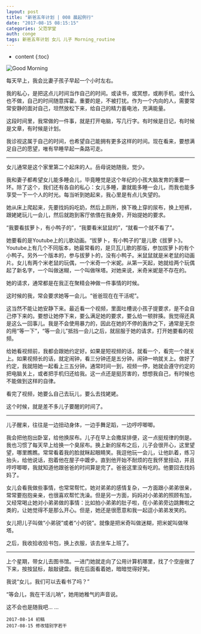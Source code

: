 ```yaml
---
layout: post
title: "新爸五年计划 | 008 晨起例行"
date: "2017-08-15 08:15:15"
categories: 父范学堂
auth: conge
tags: 新爸五年计划 女儿 儿子 Morning_routine
---
```

* content
{:toc}

![Good Morning](/assets/images/父范学堂/118382-9f23a4be772d9a87.jpg)

每天早上，我会比妻子孩子早起一个小时左右。

我的私心，是把这点儿时间当作自己的时间。或读书，或冥想，或刷手机，或什么也不做，自己的时间随意挥霍。重要的是，不被打扰。作为一个内向的人，需要常常安静的面对自己，坦然放松下来，给自己的精力蓄电池，充满能量。

这段时间里，我常做的一件事，就是打开电脑，写几行字。有时候是日记，有时候是文章，有时候是计划。

我诊视这属于自己的时间，也希望自己能拥有更多这样的时间。现在看来，要想满足自己的愿望，唯有早睡早起一条路可走。

----

女儿通常是这个家里第二个起床的人。岳母说她随我，觉少。

我和妻子都希望女儿能多睡会儿，毕竟睡觉是这个年纪的小孩大脑发育的重要一环。除了这个，我们还有各自的私心：女儿多睡，妻就能多睡一会儿，而我也能多享受一下一个人的时光。每当听到她起来，我心里是有点儿失望的。

她从床上爬起来，先要找妈妈吃奶，然后上厕所，换下晚上穿的尿布，换上短裤，跟姥姥玩儿一会儿，然后就跑到客厅依偎在我身旁，开始提她的要求。

“我要看拔萝卜，有小鸭子的”，“我要看米鼠鼠的”，“就看一个就不看了”。

她要看的是Youtube上的儿歌动画。“拔萝卜，有小鸭子的”是儿歌《拔萝卜》。Youtube上有几个不同版本，她最常看的，是贝瓦儿歌的那版，参加拔萝卜的有个小鸭子。另外一个版本的，参与拔萝卜的，没有小鸭子。米鼠鼠就是米老鼠的动画片。女儿有两个米老鼠的玩偶，一个米奇一个米妮。从第一天起，她就给两个玩偶起了新名字，一个叫做迷糊，一个叫做咪塔。对她来说，米奇米妮是不存在的。

她的请求，通常都是在我正在聚精会神做一件事情的时候。

这时候的我，常会要求她等一会儿。“爸爸现在在干活呢”。

这当然不能让她安静下来。最近看一个视频，里面吐槽说小孩子提要求，是不会自己停下来的。要想让她停下来，要么满足她的要求，要么给一顿胖揍。我觉得还真是这么一回事儿。我是不会使用暴力的，因此在她的不停的轰炸之下，通常是无奈的用“等一下”，“等一会儿”抵挡一会儿之后，就屈服于她的请求，打开她要看的视频。

给她看视频前，我都会跟她约定好。如果是短视频的话，就看一个，看完一个就关上。如果视频长的话，就定闹钟，看三分钟还是五分钟。闹钟一响就关上。做好了约定，我就陪她一起看上三五分钟。通常时间一到，视频一停，她就会遵守约定的把电脑关上，或者把手机归还给我。这一点还是挺厉害的，想想我自己，有时候也不能做到这样的自律。

看完了视频，她要么自己去玩儿，要么去找姥姥。

这个时候，就是差不多儿子要醒的时间了。

-----

儿子醒来，往往是一边扭动身体，一边手舞足蹈，一边哼哼唧唧。

我会把他抱出卧室，给他换尿布。儿子在早上会撒尿排便，这一点挺规律的倒是。我也习惯了每天早上给换一个臭尿布。换上新的尿布之后，儿子会很开心，这里望望，哪里瞧瞧。常常看着我的脸就眯起眼睛笑。我逗他玩一会儿，让他趴着，练习抬头，给他说话，抱着他在屋子中踱步。直到他开始不耐烦的在我怀里扭动，并且哼哼唧唧，我就知道他跟爸爸的时间算是完了。爸爸这里没有吃的。他要回去找妈妈了。

女儿会看我做些事情，也常常帮忙。她对弟弟的感情复杂，一方面跟小弟弟很亲，常常要抱抱亲亲，也很喜欢帮忙洗澡。但是另一方面，妈妈对小弟弟的照顾有加，又经常喝止她对小弟弟做的事情：比如拍小弟弟的肚子啦，在小弟弟旁边跳舞啦之类的，让她觉得不是那么开心。但是，她还是很愿意和我一起逗小弟弟发笑的。

女儿把儿子叫做“小弟锐”或者“小的锐”。就像是把米奇叫做迷糊，把米妮叫做咪塔。

之后，我收拾收拾书包，换上衣服，该去坐车上班了。

----

上个星期，带女儿去图书馆。一进门她就走向了公用计算机哪里，找了个空座做了下来，按按鼠标，敲敲键盘。我在后面看着她，暗暗觉得好笑。

我说“女儿，我们可以去看书了吗？”

“等会儿，我在干活儿呐”，她用她稚气的声音说。

这不会也是随我吧... ...


```
2017-08-14 初稿
2017-08-15 修改错别字若干
```
